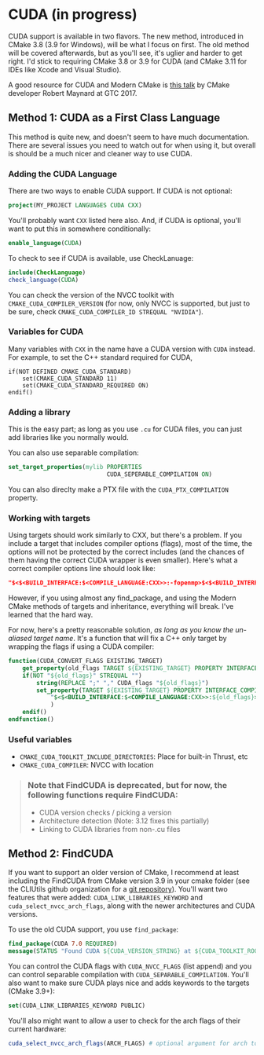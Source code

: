 # CUDA (in progress)

CUDA support is available in two flavors. The new method, introduced in CMake 3.8 (3.9 for Windows), will be what I focus on first. The old method will be covered afterwards, but as you'll see, it's uglier and harder to get right. I'd stick to requiring CMake 3.8 or 3.9 for CUDA (and CMake 3.11 for IDEs like Xcode and Visual Studio).

A good resource for CUDA and Modern CMake is [this talk](http://on-demand.gputechconf.com/gtc/2017/presentation/S7438-robert-maynard-build-systems-combining-cuda-and-machine-learning.pdf) by CMake developer Robert Maynard at GTC 2017.

## Method 1: CUDA as a First Class Language


This method is quite new, and doesn't seem to have much documentation. There are several issues you need to watch out for when using it, but overall is should be a much nicer and cleaner way to use CUDA.

### Adding the CUDA Language

There are two ways to enable CUDA support. If CUDA is not optional:

```cmake
project(MY_PROJECT LANGUAGES CUDA CXX)
```

You'll probably want `CXX` listed here also. And, if CUDA is optional, you'll want to put this in somewhere conditionally:

```cmake
enable_language(CUDA)
```

To check to see if CUDA is available, use CheckLanuage:

```cmake
include(CheckLanguage)
check_language(CUDA)
```

You can check the version of the NVCC toolkit with `CMAKE_CUDA_COMPILER_VERSION` (for now, only NVCC is supported, but just to be sure, check `CMAKE_CUDA_COMPILER_ID STREQUAL "NVIDIA"`).

### Variables for CUDA

Many variables with `CXX` in the name have a CUDA version with `CUDA` instead. For example, to set the C++ standard required for CUDA,

```
if(NOT DEFINED CMAKE_CUDA_STANDARD)
    set(CMAKE_CUDA_STANDARD 11)
    set(CMAKE_CUDA_STANDARD_REQUIRED ON)
endif()
```


### Adding a library

This is the easy part; as long as you use `.cu` for CUDA files, you can just add libraries like you normally would.

You can also use separable compilation:

```cmake
set_target_properties(mylib PROPERTIES
                            CUDA_SEPERABLE_COMPILATION ON)
```

You can also direclty make a PTX file with the `CUDA_PTX_COMPILATION` property.

### Working with targets

Using targets should work similarly to CXX, but there's a problem. If you include a target that includes compiler options (flags), most of the time, the options will not be protected by the correct includes (and the chances of them having the correct CUDA wrapper is even smaller). Here's what a correct compiler options line should look like:

```cmake
"$<$<BUILD_INTERFACE:$<COMPILE_LANGUAGE:CXX>>:-fopenmp>$<$<BUILD_INTERFACE:$<COMPILE_LANGUAGE:CUDA>>:-Xcompiler=-fopenmp>"
```

However, if you using almost any find_package, and using the Modern CMake methods of targets and inheritance, everything will break. I've learned that the hard way.

For now, here's a pretty reasonable solution, _as long as you know the un-aliased target name_. It's a function that will fix a C++ only target by wrapping the flags if using a CUDA compiler:

```cmake
function(CUDA_CONVERT_FLAGS EXISTING_TARGET)
    get_property(old_flags TARGET ${EXISTING_TARGET} PROPERTY INTERFACE_COMPILE_OPTIONS)
    if(NOT "${old_flags}" STREQUAL "")
        string(REPLACE ";" "," CUDA_flags "${old_flags}")
        set_property(TARGET ${EXISTING_TARGET} PROPERTY INTERFACE_COMPILE_OPTIONS
            "$<$<BUILD_INTERFACE:$<COMPILE_LANGUAGE:CXX>>:${old_flags}>$<$<BUILD_INTERFACE:$<COMPILE_LANGUAGE:CUDA>>:-Xcompiler=${CUDA_flags}>"
            )
    endif()
endfunction()
```

### Useful variables

* `CMAKE_CUDA_TOOLKIT_INCLUDE_DIRECTORIES`: Place for built-in Thrust, etc
* `CMAKE_CUDA_COMPILER`: NVCC with location

> ### Note that FindCUDA is deprecated, but for now, the following functions require FindCUDA:
> 
> * CUDA version checks / picking a version
> * Architecture detection (Note: 3.12 fixes this partially)
> * Linking to CUDA libraries from non-.cu files

## Method 2: FindCUDA

If you want to support an older version of CMake, I recommend at least including the FindCUDA from CMake version 3.9 in your cmake folder (see the CLIUtils github organization for a [git repository](https://github.com/CLIUtils/cuda_support)). You'll want two features that were added: `CUDA_LINK_LIBRARIES_KEYWORD` and `cuda_select_nvcc_arch_flags`, along with the newer architectures and CUDA versions.

To use the old CUDA support, you use `find_package`:

```cmake
find_package(CUDA 7.0 REQUIRED)
message(STATUS "Found CUDA ${CUDA_VERSION_STRING} at ${CUDA_TOOLKIT_ROOT_DIR}")
```

You can control the CUDA flags with `CUDA_NVCC_FLAGS` (list append) and you can control separable compilation with `CUDA_SEPARABLE_COMPILATION`. You'll also want to make sure CUDA plays nice and adds keywords to the targets (CMake 3.9+):

```cmake
set(CUDA_LINK_LIBRARIES_KEYWORD PUBLIC)
```

You'll also might want to allow a user to check for the arch flags of their current hardware:

```cmake
cuda_select_nvcc_arch_flags(ARCH_FLAGS) # optional argument for arch to add
```


